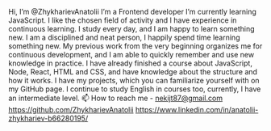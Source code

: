 Hi, I’m @ZhykharievAnatolii 
I’m a Frontend developer 
I’m currently learning JavaScript.
I like the chosen field of activity and I have experience in continuous learning.
I study every day, and I am happy to learn something new.
I am a disciplined and neat person, I happily spend time learning something new.
My previous work from the very beginning organizes me for continuous development, and I am able to quickly remember and use new knowledge in practice.
I have already finished a course about JavaScript, Node, React, HTML and CSS, and have knowledge about the structure and how it works.
I have my projects, which you can familiarize yourself with on my GitHub page.
I continue to study English in courses too, 
currently, I have an intermediate level.
📫 How to reach me - nekijt87@gmail.com
https://github.com/ZhykharievAnatolii
https://www.linkedin.com/in/anatolii-zhykhariev-b66280195/

<!---
ZhykharievAnatolii/ZhykharievAnatolii is a ✨ special ✨ repository because its `README.md` (this file) appears on your GitHub profile.
You can click the Preview link to take a look at your changes.
--->
